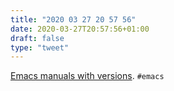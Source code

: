 ```yaml
---
title: "2020 03 27 20 57 56"
date: 2020-03-27T20:57:56+01:00
draft: false
type: "tweet"
---
```

[Emacs manuals with versions](https://github.com/xuchunyang/emacs-manuals). `#emacs`
